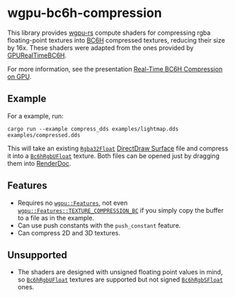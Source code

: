 # wgpu-bc6h-compression

This library provides [wgpu-rs] compute shaders for compressing rgba
floating-point textures into [BC6H] compressed textures, reducing their size by
16x. These shaders were adapted from the ones provided by [GPURealTimeBC6H].

For more information, see the presentation [Real-Time BC6H Compression on GPU].

## Example

For a example, run:

```
cargo run --example compress_dds examples/lightmap.dds examples/compressed.dds
```

This will take an existing [`Rgba32Float`] [DirectDraw Surface] file and compress
it into a [`Bc6hRgbUFloat`] texture. Both files can be opened just by dragging
them into [RenderDoc].

## Features

- Requires no [`wgpu::Features`], not even
[`wgpu::Features::TEXTURE_COMPRESSION_BC`] if you simply copy the buffer to a
file as in the example.
- Can use push constants with the `push_constant` feature.
- Can compress 2D and 3D textures.

## Unsupported

- The shaders are designed with unsigned floating point values in mind, so
[`Bc6hRgbUFloat`] textures are supported but not signed [`Bc6hRgbSFloat`] ones.

[wgpu-rs]: https://github.com/gfx-rs/wgpu-rs
[BC6H]: https://en.wikipedia.org/wiki/S3_Texture_Compression#BC6H_and_BC7
[GPURealTimeBC6H]: https://github.com/knarkowicz/gpurealtimebc6h
[Real-Time BC6H Compression on GPU]: https://knarkowicz.files.wordpress.com/2016/03/knarkowicz_realtime_bc6h_gdc_2016.pdf
[DirectDraw Surface]: https://en.wikipedia.org/wiki/DirectDraw_Surface
[RenderDoc]: https://github.com/baldurk/renderdoc
[`wgpu::Features`]: https://docs.rs/wgpu/0.7.0/wgpu/struct.Features.html
[`wgpu::Features::TEXTURE_COMPRESSION_BC`]: https://docs.rs/wgpu/0.7.0/wgpu/struct.Features.html#associatedconstant.TEXTURE_COMPRESSION_BC
[`Rgba32Float`]: https://docs.rs/wgpu/0.7.0/wgpu/enum.TextureFormat.html#variant.Rgba32Float
[`Bc6hRgbUFloat`]: https://docs.rs/wgpu/0.7.0/wgpu/enum.TextureFormat.html#variant.Bc6hRgbUfloat
[`Bc6hRgbSFloat`]: https://docs.rs/wgpu/0.7.0/wgpu/enum.TextureFormat.html#variant.Bc6hRgbSfloat
